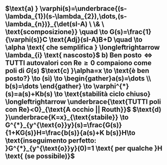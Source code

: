 $\text{a) } \varphi(s)=\underbrace{(s-\lambda_{1})(s-\lambda_{2}),\dots,(s-\lambda_{n})}_{\det(sI-A) \ \& \ \text{scomposizione}} \quad \to  G(s)=\frac{1}{\varphi(s)}C \text{Adj}(sI-A)B+D \quad \to \alpha \text{ che semplifica } \longleftrightarrow \lambda_{i} \text{ nascosto}$
$\text{b) }\text{Ben posto} \iff \text{TUTTI autovalori con Re}\geq 0 \text{ compaiono come poli di }G(s)$
$\text{c) }\alpha=x \to \text{è ben posto?} \to (sì) \to \begin{gather}a(s)=\dots \\ b(s)=\dots \end{gather} \to \varphi^{*}(s)=a(s)+Kb(s) \to \text{stabilità ciclo chiuso} \longleftrightarrow \underbrace{\text{TUTTI poli con Re}<0}_{\text{A occhio || Routh}}$
$\text{d) }\underbrace{K=x}_{\text{stabile}} \to G^{*}_{y^{\text{o}}y}(s)=\frac{G(s)}{1+KG(s)}H=\frac{b(s)}{a(s)+K b(s)}H\to \text{inseguimento perfetto: }G^{*}_{y^{\text{o}}y}(0)=1 \text{ per qualche }H \text{ (se possibile)}$
---


